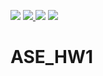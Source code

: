<p> 
<img src="https://img.shields.io/badge/task-ase23%2Fhw1-blue">
<a href="https://github.com/ihayet/ASE_HW1/actions/workflows/build.yml"> 
  <img src="https://github.com/ihayet/ASE_HW1/actions/workflows/build.yml/badge.svg">
</a> 
<img src="https://img.shields.io/badge/language-python-green"> 
<img src="https://img.shields.io/badge/purpose-learning-orange"> 
<a href="https://doi.org/10.5281/zenodo.7559341">
  <img href="https://zenodo.org/badge/DOI/10.5281/zenodo.7559341.svg">
</a>
</p>
 
# ASE_HW1
